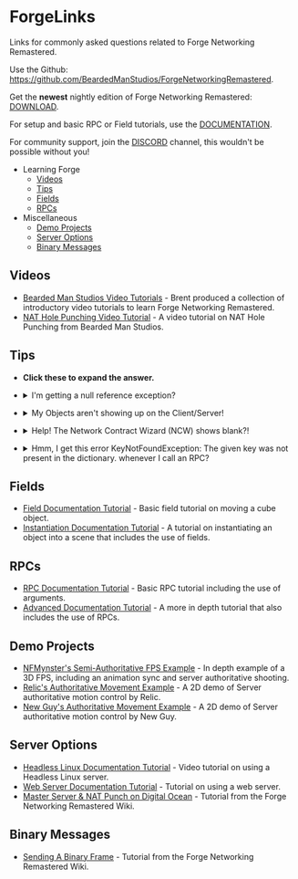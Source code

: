 # ForgeLinks
Links for commonly asked questions related to Forge Networking Remastered.

Use the Github: https://github.com/BeardedManStudios/ForgeNetworkingRemastered.

Get the **newest** nightly edition of Forge Networking Remastered: [DOWNLOAD](https://fnr.rumstein.eu/).


For setup and basic RPC or Field tutorials, use the [DOCUMENTATION](http://docs.forgepowered.com/GettingStarted/getting-started/).


For community support, join the [DISCORD](https://discord.gg/yzZwEYm) channel, this wouldn't be possible without you!


- Learning Forge
  - [Videos](#videos)
  - [Tips](#tips)
  - [Fields](#fields)
  - [RPCs](#rpcs)
- Miscellaneous
  - [Demo Projects](#demo-projects)
  - [Server Options](#server-options)
  - [Binary Messages](#binary-messages)


## Videos
* [Bearded Man Studios Video Tutorials](https://www.youtube.com/playlist?list=PLm1w78-UUlMIi5Vfwy6ckJQIQMHMT-QS5) - Brent produced a collection of introductory video tutorials to learn Forge Networking Remastered.
* [NAT Hole Punching Video Tutorial](http://docs.forgepowered.com/nat-hole-punching/) - A video tutorial on NAT Hole Punching from Bearded Man Studios. 


## Tips
* **Click these to expand the answer.**

* <details>
    <summary>I'm getting a null reference exception?</summary>
   Typically it would be 1 of 3 issues. 1 - You forgot to turn on Run in Background, 2 - you tried pressing the play button in the scene and not loading the Multiplayer Menu scene first (IE: by double clicking it on Windows), 3 - you're not setting up the multiplayer menu scene as index 0 and the demo scene as index 1.
</details>

* <details>
    <summary>My Objects aren't showing up on the Client/Server!</summary>
    If you're not changing scenes after connecting try calling NetworkObject.Flush(networker) on both the server and the client. - mcguinessdr
</details>

* <details>
    <summary>Help! The Network Contract Wizard (NCW) shows blank?! </summary>
    The NCW checks for all files in the generated folder and fills the NCW with what it reads, however, it will not show ANY network objects if your project can't compile. Usually your project can't compile because you added some RPCs without implementing them. It is reqruired to implement the RPCs as they are abstracted methods. Your NCW will also give an error if you have it open while your project can compile, however simply reopen it to make your network objects appear again. Note: If you moved files into the generated folder it will appear empty as well. Generated folder is only meant for generated files by the NCW - NFMynster
</details>

* <details>
    <summary>Hmm, I get this error KeyNotFoundException: The given key was not present in the dictionary. whenever I call an RPC?</summary>
    If you get that error, it's likely because you are calling an RPC on the wrong network object. You are technically allowed to call an RPC with whatever byte id there is, but ensure the RPC and the byte id is on the right network object & behavior. - NFMynster
</details>

## Fields

* [Field Documentation Tutorial](http://docs.forgepowered.com/GettingStarted/basic-moving-cube-example/) - Basic field tutorial on moving a cube object.
* [Instantiation Documentation Tutorial](http://docs.forgepowered.com/GettingStarted/basic-instantiation-example/) - A tutorial on instantiating an object into a scene that includes the use of fields. 

## RPCs

* [RPC Documentation Tutorial](http://docs.forgepowered.com/GettingStarted/basic-rpc-example/) - Basic RPC tutorial including the use of arguments. 
* [Advanced Documentation Tutorial](http://docs.forgepowered.com/GettingStarted/jump-start-guide/) - A more in depth tutorial that also includes the use of RPCs.

## Demo Projects

* [NFMynster's Semi-Authoritative FPS Example](https://github.com/NFMynster/ArenaGame) - In depth example of a 3D FPS, including an animation sync and server authoritative shooting. 
* [Relic's Authoritative Movement Example](https://github.com/Relic/AuthoritativeMovementExample) - A 2D demo of Server authoritative motion control by Relic.
* [New Guy's Authoritative Movement Example](https://github.com/g-klein/ForgeAuthoritativeMovementDemo) - A 2D demo of Server authoritative motion control by New Guy.

## Server Options

* [Headless Linux Documentation Tutorial](https://developers.forgepowered.com/Tutorials/SelfAndCloudHosting/Headless-Linux-Server) - Video tutorial on using a Headless Linux server.
* [Web Server Documentation Tutorial](http://docs.forgepowered.com/WebServer/jumpstart/) - Tutorial on using a web server.
* [Master Server & NAT Punch on Digital Ocean](https://github.com/BeardedManStudios/ForgeNetworkingRemastered/wiki/Starting-up-MasterServer-and-NatPunch-on-DigitalOcean-droplet) - Tutorial from the Forge Networking Remastered Wiki. 


## Binary Messages

* [Sending A Binary Frame](https://github.com/BeardedManStudios/ForgeNetworkingRemastered/wiki/Creating%2C-sending-and-receiving-binary-messages) - Tutorial from the Forge Networking Remastered Wiki. 


